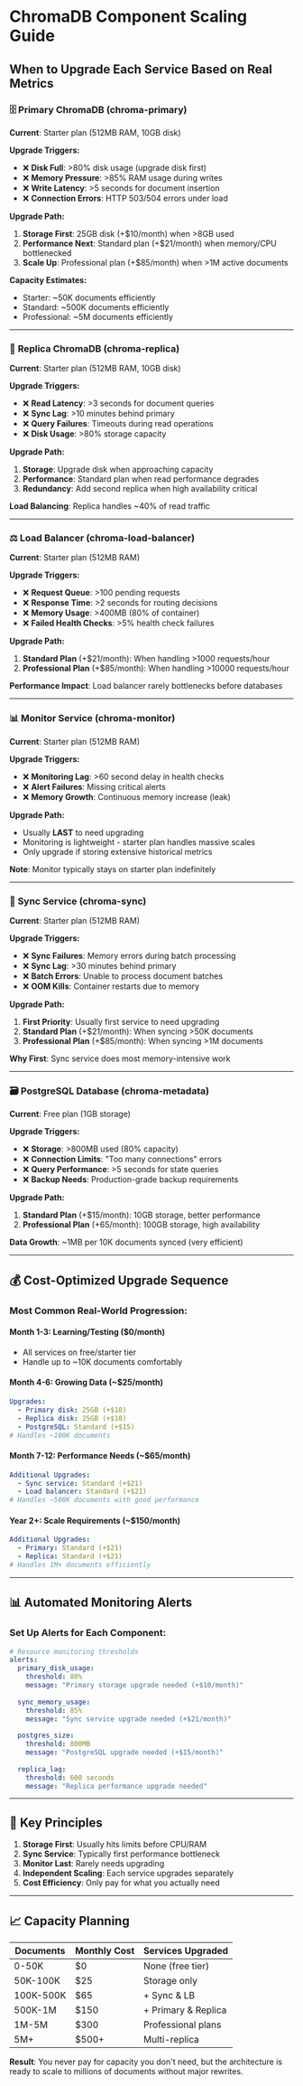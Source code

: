 # ChromaDB Component Scaling Guide
## When to Upgrade Each Service Based on Real Metrics

### 🗄️ **Primary ChromaDB (chroma-primary)**
**Current**: Starter plan (512MB RAM, 10GB disk)

**Upgrade Triggers:**
- ❌ **Disk Full**: >80% disk usage (upgrade disk first)
- ❌ **Memory Pressure**: >85% RAM usage during writes
- ❌ **Write Latency**: >5 seconds for document insertion
- ❌ **Connection Errors**: HTTP 503/504 errors under load

**Upgrade Path:**
1. **Storage First**: 25GB disk (+$10/month) when >8GB used
2. **Performance Next**: Standard plan (+$21/month) when memory/CPU bottlenecked
3. **Scale Up**: Professional plan (+$85/month) when >1M active documents

**Capacity Estimates:**
- Starter: ~50K documents efficiently
- Standard: ~500K documents efficiently  
- Professional: ~5M documents efficiently

---

### 🔄 **Replica ChromaDB (chroma-replica)**
**Current**: Starter plan (512MB RAM, 10GB disk)

**Upgrade Triggers:**
- ❌ **Read Latency**: >3 seconds for document queries
- ❌ **Sync Lag**: >10 minutes behind primary
- ❌ **Query Failures**: Timeouts during read operations
- ❌ **Disk Usage**: >80% storage capacity

**Upgrade Path:**
1. **Storage**: Upgrade disk when approaching capacity
2. **Performance**: Standard plan when read performance degrades
3. **Redundancy**: Add second replica when high availability critical

**Load Balancing**: Replica handles ~40% of read traffic

---

### ⚖️ **Load Balancer (chroma-load-balancer)**
**Current**: Starter plan (512MB RAM)

**Upgrade Triggers:**
- ❌ **Request Queue**: >100 pending requests
- ❌ **Response Time**: >2 seconds for routing decisions
- ❌ **Memory Usage**: >400MB (80% of container)
- ❌ **Failed Health Checks**: >5% health check failures

**Upgrade Path:**
1. **Standard Plan** (+$21/month): When handling >1000 requests/hour
2. **Professional Plan** (+$85/month): When handling >10000 requests/hour

**Performance Impact**: Load balancer rarely bottlenecks before databases

---

### 📊 **Monitor Service (chroma-monitor)**
**Current**: Starter plan (512MB RAM)

**Upgrade Triggers:**
- ❌ **Monitoring Lag**: >60 second delay in health checks
- ❌ **Alert Failures**: Missing critical alerts
- ❌ **Memory Growth**: Continuous memory increase (leak)

**Upgrade Path:**
- Usually **LAST** to need upgrading
- Monitoring is lightweight - starter plan handles massive scales
- Only upgrade if storing extensive historical metrics

**Note**: Monitor typically stays on starter plan indefinitely

---

### 🔄 **Sync Service (chroma-sync)**
**Current**: Starter plan (512MB RAM)

**Upgrade Triggers:**
- ❌ **Sync Failures**: Memory errors during batch processing
- ❌ **Sync Lag**: >30 minutes behind primary
- ❌ **Batch Errors**: Unable to process document batches
- ❌ **OOM Kills**: Container restarts due to memory

**Upgrade Path:**
1. **First Priority**: Usually first service to need upgrading
2. **Standard Plan** (+$21/month): When syncing >50K documents
3. **Professional Plan** (+$85/month): When syncing >1M documents

**Why First**: Sync service does most memory-intensive work

---

### 🗃️ **PostgreSQL Database (chroma-metadata)**
**Current**: Free plan (1GB storage)

**Upgrade Triggers:**
- ❌ **Storage**: >800MB used (80% capacity)
- ❌ **Connection Limits**: "Too many connections" errors
- ❌ **Query Performance**: >5 seconds for state queries
- ❌ **Backup Needs**: Production-grade backup requirements

**Upgrade Path:**
1. **Standard Plan** (+$15/month): 10GB storage, better performance
2. **Professional Plan** (+65/month): 100GB storage, high availability

**Data Growth**: ~1MB per 10K documents synced (very efficient)

---

## 💰 **Cost-Optimized Upgrade Sequence**

### **Most Common Real-World Progression:**

#### **Month 1-3: Learning/Testing** ($0/month)
- All services on free/starter tier
- Handle up to ~10K documents comfortably

#### **Month 4-6: Growing Data** (~$25/month)
```yaml
Upgrades:
  - Primary disk: 25GB (+$10)
  - Replica disk: 25GB (+$10) 
  - PostgreSQL: Standard (+$15)
# Handles ~100K documents
```

#### **Month 7-12: Performance Needs** (~$65/month)
```yaml
Additional Upgrades:
  - Sync service: Standard (+$21)
  - Load balancer: Standard (+$21)
# Handles ~500K documents with good performance
```

#### **Year 2+: Scale Requirements** (~$150/month)
```yaml
Additional Upgrades:
  - Primary: Standard (+$21)
  - Replica: Standard (+$21)
# Handles 1M+ documents efficiently
```

---

## 📊 **Automated Monitoring Alerts**

### **Set Up Alerts for Each Component:**

```yaml
# Resource monitoring thresholds
alerts:
  primary_disk_usage:
    threshold: 80%
    message: "Primary storage upgrade needed (+$10/month)"
    
  sync_memory_usage:
    threshold: 85%
    message: "Sync service upgrade needed (+$21/month)"
    
  postgres_size:
    threshold: 800MB
    message: "PostgreSQL upgrade needed (+$15/month)"
    
  replica_lag:
    threshold: 600 seconds
    message: "Replica performance upgrade needed"
```

---

## 🎯 **Key Principles**

1. **Storage First**: Usually hits limits before CPU/RAM
2. **Sync Service**: Typically first performance bottleneck
3. **Monitor Last**: Rarely needs upgrading
4. **Independent Scaling**: Each service upgrades separately
5. **Cost Efficiency**: Only pay for what you actually need

---

## 📈 **Capacity Planning**

| Documents | Monthly Cost | Services Upgraded |
|-----------|--------------|-------------------|
| 0-50K     | $0           | None (free tier)  |
| 50K-100K  | $25          | Storage only      |
| 100K-500K | $65          | + Sync & LB       |
| 500K-1M   | $150         | + Primary & Replica|
| 1M-5M     | $300         | Professional plans |
| 5M+       | $500+        | Multi-replica     |

**Result**: You never pay for capacity you don't need, but the architecture is ready to scale to millions of documents without major rewrites. 